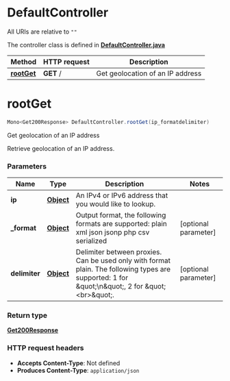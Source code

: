 # DefaultController

All URIs are relative to `""`

The controller class is defined in **[DefaultController.java](../../src/main/java/org/openapitools/controller/DefaultController.java)**

Method | HTTP request | Description
------------- | ------------- | -------------
[**rootGet**](#rootGet) | **GET** / | Get geolocation of an IP address

<a name="rootGet"></a>
# **rootGet**
```java
Mono<Get200Response> DefaultController.rootGet(ip_formatdelimiter)
```

Get geolocation of an IP address

Retrieve geolocation of an IP address. 

### Parameters
Name | Type | Description  | Notes
------------- | ------------- | ------------- | -------------
**ip** | [**Object**](../../docs/models/.md) | An IPv4 or IPv6 address that you would like to lookup. |
**_format** | [**Object**](../../docs/models/.md) | Output format, the following formats are supported: plain xml json jsonp php csv serialized | [optional parameter]
**delimiter** | [**Object**](../../docs/models/.md) | Delimiter between proxies. Can be used only with format plain. The following types are supported: 1 for \&quot;\\n\&quot;, 2 for \&quot;&lt;br&gt;\&quot;. | [optional parameter]

### Return type
[**Get200Response**](../../docs/models/Get200Response.md)


### HTTP request headers
 - **Accepts Content-Type**: Not defined
 - **Produces Content-Type**: `application/json`

